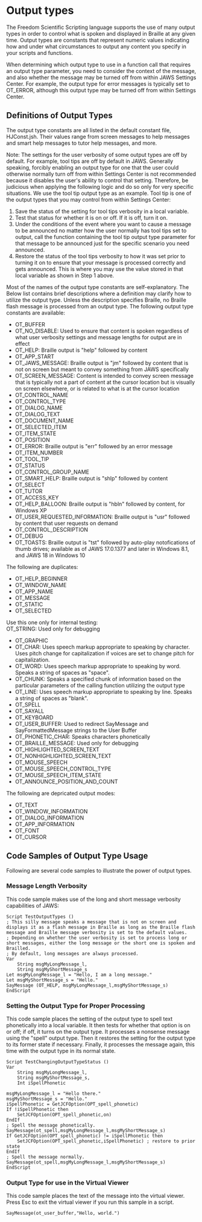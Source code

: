 # Output types

The Freedom Scientific Scripting language supports the use of many
output types in order to control what is spoken and displayed in Braille
at any given time. Output types are constants that represent numeric
values indicating how and under what circumstances to output any content
you specify in your scripts and functions.

When determining which output type to use in a function call that
requires an output type parameter, you need to consider the context of
the message, and also whether the message may be turned off from within
JAWS Settings Center. For example, the output type for error messages is
typically set to OT_ERROR, although this output type may be turned off
from within Settings Center.

## Definitions of Output Types

The output type constants are all listed in the default constant file,
HJConst.jsh. Their values range from screen messages to help messages
and smart help messages to tutor help messages, and more.

Note: The settings for the user verbosity of some output types are off
by default. For example, tool tips are off by default in JAWS. Generally
speaking, forcibly enabling an output type for one that the user could
otherwise normally turn off from within Settings Center is not
recommended because it disables the user\'s ability to control that
setting. Therefore, be judicious when applying the following logic and
do so only for very specific situations. We use the tool tip output type
as an example. Tool tip is one of the output types that you may control
from within Settings Center:

1.  Save the status of the setting for tool tips verbosity in a local
    variable.
2.  Test that status for whether it is on or off. If it is off, turn it
    on.
3.  Under the conditions of the event where you want to cause a message
    to be announced no matter how the user normally has tool tips set to
    output, call the function containing the tool tip output type
    parameter for that message to be announced just for the specific
    scenario you need announced.
4.  Restore the status of the tool tips verbosity to how it was set
    prior to turning it on to ensure that your message is processed
    correctly and gets announced. This is where you may use the value
    stored in that local variable as shown in Step 1 above.

Most of the names of the output type constants are self-explanatory. The
Below list contains brief descriptions where a definition may clarify
how to utilize the output type. Unless the description specifies
Braille, no Braille flash message is processed from an output type. The
following output type constants are available:

- OT_BUFFER
- OT_NO_DISABLE: Used to ensure that content is spoken regardless of
  what user verbosity settings and message lengths for output are in
  effect
- OT_HELP: Braille output is \"help\" followed by content
- OT_APP_START
- OT_JAWS_MESSAGE: Braille output is \"jm\" followed by content that is
  not on screen but meant to convey something from JAWS specifically
- OT_SCREEN_MESSAGE: Content is intended to convey screen message that
  is typically not a part of content at the cursor location but is
  visually on screen elsewhere, or is related to what is at the cursor
  location
- OT_CONTROL_NAME
- OT_CONTROL_TYPE
- OT_DIALOG_NAME
- OT_DIALOG_TEXT
- OT_DOCUMENT_NAME
- OT_SELECTED_ITEM
- OT_ITEM_STATE
- OT_POSITION
- OT_ERROR: Braille output is \"err\" followed by an error message
- OT_ITEM_NUMBER
- OT_TOOL_TIP
- OT_STATUS
- OT_CONTROL_GROUP_NAME
- OT_SMART_HELP: Braille output is \"shlp\" followed by content
- OT_SELECT
- OT_TUTOR
- OT_ACCESS_KEY
- OT_HELP_BALLOON: Braille output is \"hbln\" followed by content, for
  Windows XP
- OT_USER_REQUESTED_INFORMATION: Braille output is \"usr\" followed by
  content that user requests on demand
- OT_CONTROL_DESCRIPTION
- OT_DEBUG
- OT_TOASTS: Braille output is \"tst\" followed by auto-play
  notofications of thumb drives; available as of JAWS 17.0.1377 and
  later in Windows 8.1, and JAWS 18 in Windows 10

The following are duplicates:

- OT_HELP_BEGINNER
- OT_WINDOW_NAME
- OT_APP_NAME
- OT_MESSAGE
- OT_STATIC
- OT_SELECTED

Use this one only for internal testing:\
OT_STRING: Used only for debugging

- OT_GRAPHIC
- OT_CHAR: Uses speech markup appropriate to speaking by character. Uses
  pitch change for capitalization if voices are set to change pitch for
  capitalization.
- OT_WORD: Uses speech markup appropriate to speaking by word. Speaks a
  string of spaces as \"space\".
- OT_CHUNK: Speaks a specified chunk of information based on the
  particular parameters of the calling function utilizing the output
  type
- OT_LINE: Uses speech markup appropriate to speaking by line. Speaks a
  string of spaces as \"blank\".
- OT_SPELL
- OT_SAYALL
- OT_KEYBOARD
- OT_USER_BUFFER: Used to redirect SayMessage and SayFormattedMessage
  strings to the User Buffer
- OT_PHONETIC_CHAR: Speaks characters phonetically
- OT_BRAILLE_MESSAGE: Used only for debugging
- OT_HIGHLIGHTED_SCREEN_TEXT
- OT_NONHIGHLIGHTED_SCREEN_TEXT
- OT_MOUSE_SPEECH
- OT_MOUSE_SPEECH_CONTROL_TYPE
- OT_MOUSE_SPEECH_ITEM_STATE
- OT_ANNOUNCE_POSITION_AND_COUNT

The following are depricated output modes:

- OT_TEXT
- OT_WINDOW_INFORMATION
- OT_DIALOG_INFORMATION
- OT_APP_INFORMATION
- OT_FONT
- OT_CURSOR

## Code Samples of Output Type Usage

Following are several code samples to illustrate the power of output
types.

### Message Length Verbosity

This code sample makes use of the long and short message verbosity
capabilities of JAWS:

    Script TestOutputTypes ()
    ; This silly message speaks a message that is not on screen and displays it as a flash message in Braille as long as the Braille flash message and Braille message verbosity is set to the default values.
    ; Depending on whether the user verbosity is set to process long or short messages, either the long message or the short one is spoken and Brailled.
    ; By default, long messages are always processed.
    Var
        String msgMyLongMessage_l,
        String msgMyShortMessage_s
    Let msgMyLongMessage_l = "Hello, I am a long message."
    Let msgMyShortMessage_s = "Hello."
    SayMessage (OT_HELP, msgMyLongMessage_l,msgMyShortMessage_s)
    EndScript

### Setting the Output Type for Proper Processing

This code sample places the setting of the output type to spell text
phonetically into a local variable. It then tests for whether that
option is on or off; if off, it turns on the output type. It processes a
nonsense message using the \"spell\" output type. Then it restores the
setting for the output type to its former state if necessary. Finally,
it processes the message again, this time with the output type in its
normal state.

    Script TestChangingOutputTypeStatus ()
    Var
        String msgMyLongMessage_l,
        String msgMyShortMessage_s,
        Int iSpellPhonetic

    msgMyLongMessage_l = "Hello there."
    msgMyShortMessage_s = "Hello."
    iSpellPhonetic = GetJCFOption(OPT_spell_phonetic)
    If !iSpellPhonetic then
        SetJCFOption(OPT_spell_phonetic,on)
    EndIf
    ; Spell the message phonetically.
    SayMessage(ot_spell,msgMyLongMessage_l,msgMyShortMessage_s)
    If GetJCFOption(OPT_spell_phonetic) != iSpellPhonetic then
        SetJCFOption(OPT_spell_phonetic,iSpellPhonetic) ; restore to prior state
    EndIf
    ; Spell the message normally.
    SayMessage(ot_spell,msgMyLongMessage_l,msgMyShortMessage_s)
    EndScript

### Output Type for use in the Virtual Viewer

This code sample places the text of the message into the virtual viewer.
Press Esc to exit the virtual viewer if you run this sample in a script.

    SayMessage(ot_user_buffer,"Hello, world.")
